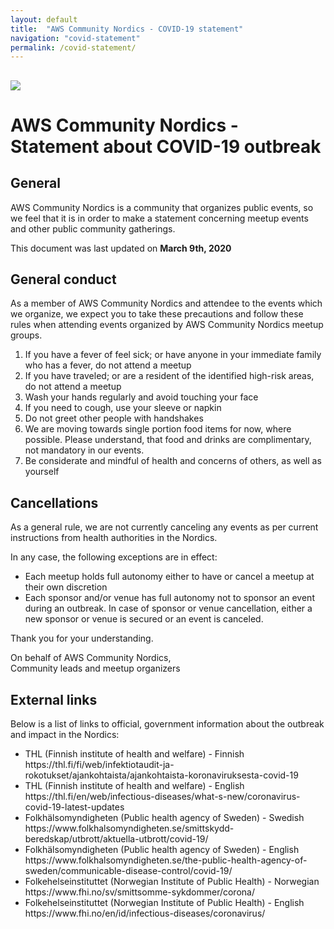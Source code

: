 ```yaml
---
layout: default
title:  "AWS Community Nordics - COVID-19 statement"
navigation: "covid-statement"
permalink: /covid-statement/
---
```


<div class="jumbotron communityday">
  <div class="container text-center">
    <h2><img src="/content/img/reinventrecaptour2019.png" id="reinventrecaptour2019-logo" /></h2>
  </div>
</div>

<div class="container">
  <h1 class="mt-5">AWS Community Nordics - Statement about COVID-19 outbreak</h1>
  
  <h2 class="mt-5">General</h2>

  <p class="mt-5">AWS Community Nordics is a community that organizes public events, so we feel that it is in order to make a statement concerning meetup events and other public community gatherings.</p>

  <p class="mt-5">This document was last updated on <b>March 9th, 2020</b></p>

  <h2 class="mt-5">General conduct</h2>


  <p class="mt-5">As a member of AWS Community Nordics and attendee to the events which we organize, we expect you to take these precautions and follow these rules when attending events organized by AWS Community Nordics meetup groups.
  <ol>

  <li>If you have a fever of feel sick; or have anyone in your immediate family who has a fever, do not attend a meetup</li>
  <li>If you have traveled; or are a resident of the identified high-risk areas, do not attend a meetup</li>
  <li>Wash your hands regularly and avoid touching your face</li>
  <li>If you need to cough, use your sleeve or napkin</li>
  <li>Do not greet other people with handshakes</li>
  <li>We are moving towards single portion food items for now, where possible. Please understand, that food and drinks are complimentary, not mandatory in our events. </li>
  <li>Be considerate and mindful of health and concerns of others, as well as yourself</li>
  </ol>

  </p>

  <h2 class="mt-5">Cancellations</h2>

  <p class="mt-5">
  As a general rule, we are not currently canceling any events as per current instructions from health authorities in the Nordics.
 
  In any case, the following exceptions are in effect:
  <ul>
  <li>Each meetup holds full autonomy either to have or cancel a meetup at their own discretion</li>
  <li>Each sponsor and/or venue has full autonomy not to sponsor an event during an outbreak. In case of sponsor or venue cancellation, either a new sponsor or venue is secured or an event is canceled.</li>
  </ul>
  Thank you for your understanding.
  </p>
  <p class="mt-5">
  On behalf of AWS Community Nordics, <br>
  Community leads and meetup organizers
  </p>


  <p class="mt-5"></p>

  <h2 class="mt-5">External links</h2>
  <p class="mt-5">
  Below is a list of links to official, government information about the outbreak and impact in the Nordics:
  <ul>
  <li>THL (Finnish institute of health and welfare) - Finnish https://thl.fi/fi/web/infektiotaudit-ja-rokotukset/ajankohtaista/ajankohtaista-koronaviruksesta-covid-19</li>
  <li>THL (Finnish institute of health and welfare) - English https://thl.fi/en/web/infectious-diseases/what-s-new/coronavirus-covid-19-latest-updates</li>
  <li>Folkhälsomyndigheten (Public health agency of Sweden) - Swedish https://www.folkhalsomyndigheten.se/smittskydd-beredskap/utbrott/aktuella-utbrott/covid-19/</li>
  <li>Folkhälsomyndigheten (Public health agency of Sweden) - English https://www.folkhalsomyndigheten.se/the-public-health-agency-of-sweden/communicable-disease-control/covid-19/</li>
  <li>Folkehelseinstituttet (Norwegian Institute of Public Health) - Norwegian https://www.fhi.no/sv/smittsomme-sykdommer/corona/</li>
  <li>Folkehelseinstituttet (Norwegian Institute of Public Health) - English https://www.fhi.no/en/id/infectious-diseases/coronavirus/</li>
  </ul>
  </p>

</div>
